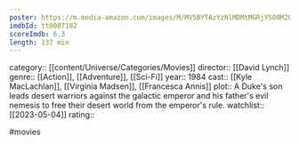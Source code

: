 ```yaml
---
poster: https://m.media-amazon.com/images/M/MV5BYTAzYzNlMDMtMGRjYS00M2UxLTk0MmEtYmE4YWZiYmEwOTIwL2ltYWdlL2ltYWdlXkEyXkFqcGdeQXVyNzc5MjA3OA@@._V1_SX300.jpg
imdbId: tt0087182
scoreImdb: 6.3
length: 137 min
---
```


category:: [[content/Universe/Categories/Movies]]
director:: [[David Lynch]]
genre:: [[Action]], [[Adventure]], [[Sci-Fi]]
year:: 1984
cast:: [[Kyle MacLachlan]], [[Virginia Madsen]], [[Francesca Annis]]
plot:: A Duke's son leads desert warriors against the galactic emperor and his father's evil nemesis to free their desert world from the emperor's rule.
watchlist:: [[2023-05-04]]
rating::

#movies 

